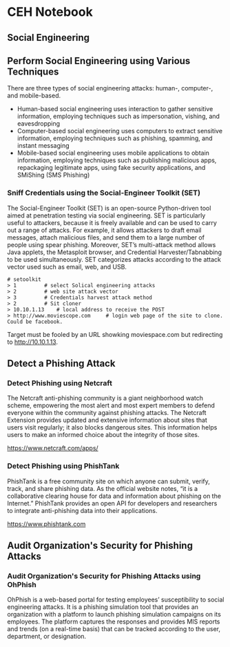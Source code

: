 CEH Notebook
============

Social Engineering
------------------

## Perform Social Engineering using Various Techniques

There are three types of social engineering attacks: human-, computer-, and mobile-based.

- Human-based social engineering uses interaction to gather sensitive information, employing techniques such as impersonation, vishing, and eavesdropping
- Computer-based social engineering uses computers to extract sensitive information, employing techniques such as phishing, spamming, and instant messaging
- Mobile-based social engineering uses mobile applications to obtain information, employing techniques such as publishing malicious apps, repackaging legitimate apps, using fake security applications, and SMiShing (SMS Phishing)


### Sniff Credentials using the Social-Engineer Toolkit (SET)


The Social-Engineer Toolkit (SET) is an open-source Python-driven tool aimed at penetration testing via social engineering. SET is particularly useful to attackers, because it is freely available and can be used to carry out a range of attacks. For example, it allows attackers to draft email messages, attach malicious files, and send them to a large number of people using spear phishing. Moreover, SET’s multi-attack method allows Java applets, the Metasploit browser, and Credential Harvester/Tabnabbing to be used simultaneously. SET categorizes attacks according to the attack vector used such as email, web, and USB.


	# setoolkit 
	> 1			# select Solical engineering attacks
	> 2			# web site attack vector
	> 3 		# Credentials harvest attack method
	> 2			# Sit cloner
	> 10.10.1.13	# local address to receive the POST
	> http://www.moviescope.com		# login web page of the site to clone. Could be facebook.

Target must be fooled by an URL showking moviespace.com but redirecting to http://10.10.1.13.


## Detect a Phishing Attack

### Detect Phishing using Netcraft

The Netcraft anti-phishing community is a giant neighborhood watch scheme, empowering the most alert and most expert members to defend everyone within the community against phishing attacks. The Netcraft Extension provides updated and extensive information about sites that users visit regularly; it also blocks dangerous sites. This information helps users to make an informed choice about the integrity of those sites.


https://www.netcraft.com/apps/


### Detect Phishing using PhishTank

PhishTank is a free community site on which anyone can submit, verify, track, and share phishing data. As the official website notes, “it is a collaborative clearing house for data and information about phishing on the Internet.” PhishTank provides an open API for developers and researchers to integrate anti-phishing data into their applications.

https://www.phishtank.com


## Audit Organization's Security for Phishing Attacks

### Audit Organization's Security for Phishing Attacks using OhPhish

OhPhish is a web-based portal for testing employees’ susceptibility to social engineering attacks. It is a phishing simulation tool that provides an organization with a platform to launch phishing simulation campaigns on its employees. The platform captures the responses and provides MIS reports and trends (on a real-time basis) that can be tracked according to the user, department, or designation.